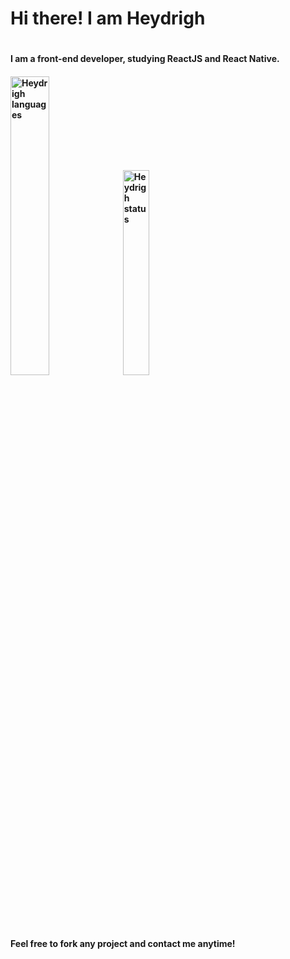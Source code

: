 <h1>Hi there! I am Heydrigh<h1/>
  <h4>I am a front-end developer, studying ReactJS and React Native.<h4/>

<img alt="Heydrigh languages" width="35%" src="https://github-readme-stats.vercel.app/api?username=heydrigh&show_icons=true&theme=dracula"/>
<img alt="Heydrigh status" width="29%" src="https://github-readme-stats.vercel.app/api/top-langs/?username=heydrigh&layout=compact&theme=dracula"/>

<p>Feel free to fork any project and contact me anytime!<p/>
